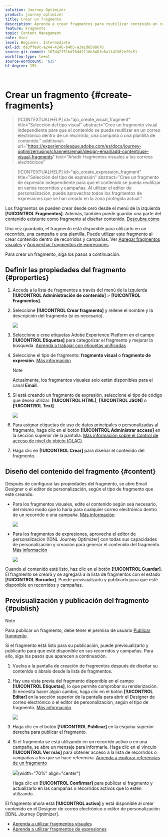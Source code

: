 ```yaml
---
solution: Journey Optimizer
product: journey optimizer
title: Crear un fragmento
description: Aprenda a crear fragmentos para reutilizar contenido en campañas y recorridos de Journey Optimizer
feature: Fragments
topic: Content Management
role: User
level: Beginner, Intermediate
exl-id: da3ffe9c-a244-4246-b4b5-a3a1d0508676
source-git-commit: 167d42f51bd76d42118b340fe6a1f41962ef9c51
workflow-type: tm+mt
source-wordcount: '635'
ht-degree: 15%

---
```


# Crear un fragmento {#create-fragments}

>[!CONTEXTUALHELP]
>id="ajo_create_visual_fragment"
>title="Selección del tipo visual"
>abstract="Cree un fragmento visual independiente para que el contenido se pueda reutilizar en un correo electrónico dentro de un recorrido, una campaña o una plantilla de contenido."
>additional-url="https://experienceleague.adobe.com/es/docs/journey-optimizer/using/channels/email/design-email/add-content/use-visual-fragments" text="Añadir fragmentos visuales a los correos electrónicos"

>[!CONTEXTUALHELP]
>id="ajo_create_expression_fragment"
>title="Selección del tipo de expresión"
>abstract="Cree un fragmento de expresión independiente para que el contenido se pueda reutilizar en varios recorridos y campañas. Al utilizar el editor de personalización, puede aprovechar todos los fragmentos de expresiones que se han creado en la zona protegida actual."
<!--
>additional-url="https://experienceleague.adobe.com/en/docs/journey-optimizer/using/content-management/personalization/expression-editor/use-expression-fragments" text="Leverage expression fragments"-->

Los fragmentos se pueden crear desde cero desde el menú de la izquierda **[!UICONTROL Fragmentos]**. Además, también puede guardar una parte del contenido existente como fragmento al diseñar contenido. [Descubra cómo](#save-as-fragment)

Una vez guardado, el fragmento está disponible para utilizarlo en un recorrido, una campaña o una plantilla. Puede utilizar este fragmento al crear contenido dentro de recorridos y campañas. Ver [Agregar fragmentos visuales](../email/use-visual-fragments.md) y [Aprovechar fragmentos de expresiones](../personalization/use-expression-fragments.md).

Para crear un fragmento, siga los pasos a continuación.

## Definir las propiedades del fragmento {#properties}

1. Acceda a la lista de fragmentos a través del menú de la izquierda **[!UICONTROL Administración de contenido]** > **[!UICONTROL Fragmentos]**.

1. Seleccione **[!UICONTROL Crear fragmento]** y rellene el nombre y la descripción del fragmento (si es necesario).

   ![](assets/fragment-details.png)

1. Seleccione o cree etiquetas Adobe Experience Platform en el campo **[!UICONTROL Etiquetas]** para categorizar el fragmento y mejorar la búsqueda. [Aprenda a trabajar con etiquetas unificadas](../start/search-filter-categorize.md#tags)

1. Seleccione el tipo de fragmento: **fragmento visual** o **fragmento de expresión**. [Más información](../content-management/fragments.md#visual-expression)

   >[!NOTE]
   >
   >Actualmente, los fragmentos visuales solo están disponibles para el canal **Email**.

1. Si está creando un fragmento de expresión, seleccione el tipo de código que desea utilizar: **[!UICONTROL HTML]**, **[!UICONTROL JSON]** o **[!UICONTROL Text]**.

   ![](assets/fragment-expression-type.png)

1. Para asignar etiquetas de uso de datos principales o personalizadas al fragmento, haga clic en el botón **[!UICONTROL Administrar acceso]** en la sección superior de la pantalla. [Más información sobre el Control de acceso de nivel de objeto (OLAC)](../administration/object-based-access.md).

1. Haga clic en **[!UICONTROL Crear]** para diseñar el contenido del fragmento.

## Diseño del contenido del fragmento {#content}

Después de configurar las propiedades del fragmento, se abre Email Designer o el editor de personalización, según el tipo de fragmento que esté creando.

* Para los fragmentos visuales, edite el contenido según sea necesario, del mismo modo que lo haría para cualquier correo electrónico dentro de un recorrido o una campaña. [Más información](../email/get-started-email-design.md)

  ![](assets/fragment-designer.png)

* Para los fragmentos de expresiones, aproveche el editor de personalización [!DNL Journey Optimizer] con todas sus capacidades de personalización y creación para generar el contenido del fragmento. [Más información](../personalization/personalization-build-expressions.md)

  ![](assets/fragment-expression-editor.png)

Cuando el contenido esté listo, haz clic en el botón **[!UICONTROL Guardar]**. El fragmento se creará y se agregará a la lista de fragmentos con el estado **[!UICONTROL Borrador]**. Puede previsualizarlo y publicarlo para que esté disponible en recorridos y campañas.

## Previsualización y publicación del fragmento {#publish}

>[!NOTE]
>
>Para publicar un fragmento, debe tener el permiso de usuario [Publicar fragmento](../administration/ootb-product-profiles.md#content-library-manager).

Si el fragmento está listo para su publicación, puede previsualizarlo y publicarlo para que esté disponible en sus recorridos y campañas. Para ello, siga los pasos que aparecen a continuación.

1. Vuelva a la pantalla de creación de fragmentos después de diseñar su contenido o ábralo desde la lista de fragmentos.

1. Hay una vista previa del fragmento disponible en el campo **[!UICONTROL Etiquetas]**, lo que permite comprobar su renderización. Si necesita hacer algún cambio, haga clic en el botón **[!UICONTROL Editar]** en la sección superior de la pantalla para abrir el Designer de correo electrónico o el editor de personalización, según el tipo de fragmento. [Más información](manage-fragments.md#edit-fragments)

   ![](assets/fragment-preview.png)

1. Haga clic en el botón **[!UICONTROL Publicar]** en la esquina superior derecha para publicar el fragmento.

1. Si el fragmento se está utilizando en un recorrido activo o en una campaña, se abre un mensaje para informarle. Haga clic en el vínculo **[!UICONTROL Ver más]** para obtener acceso a la lista de recorridos o campañas a los que se hace referencia. [Aprenda a explorar referencias de un fragmento](../content-management/manage-fragments.md#explore-references)

   ![](assets/fragment-publish.png){width="70%" align="center"}

   Haga clic en **[!UICONTROL Confirmar]** para publicar el fragmento y actualizarlo en las campañas o recorridos activos que lo estén utilizando.

El fragmento ahora está **[!UICONTROL activo]** y está disponible al crear contenido en el Designer de correo electrónico o editor de personalización [!DNL Journey Optimizer].

* [Aprenda a utilizar fragmentos visuales](../email/use-visual-fragments.md)
* [Aprenda a utilizar fragmentos de expresiones](../personalization/use-expression-fragments.md)
